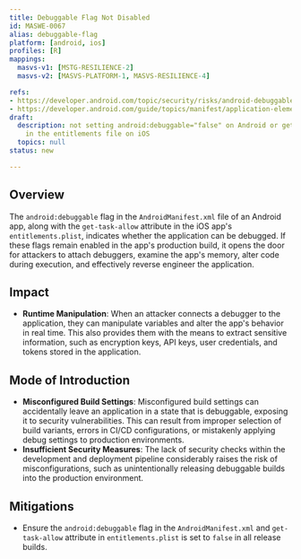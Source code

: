 ```yaml
---
title: Debuggable Flag Not Disabled
id: MASWE-0067
alias: debuggable-flag
platform: [android, ios]
profiles: [R]
mappings:
  masvs-v1: [MSTG-RESILIENCE-2]
  masvs-v2: [MASVS-PLATFORM-1, MASVS-RESILIENCE-4]

refs:
- https://developer.android.com/topic/security/risks/android-debuggable
- https://developer.android.com/guide/topics/manifest/application-element
draft:
  description: not setting android:debuggable="false" on Android or get-task-allow="true"
    in the entitlements file on iOS
  topics: null
status: new

---
```


## Overview

The `android:debuggable` flag in the `AndroidManifest.xml` file of an Android app, along with the `get-task-allow` attribute in the iOS app's `entitlements.plist`, indicates whether the application can be debugged. If these flags remain enabled in the app's production build, it opens the door for attackers to attach debuggers, examine the app's memory, alter code during execution, and effectively reverse engineer the application.

## Impact

- **Runtime Manipulation**: When an attacker connects a debugger to the application, they can manipulate variables and alter the app's behavior in real time. This also provides them with the means to extract sensitive information, such as encryption keys, API keys, user credentials, and tokens stored in the application.

## Mode of Introduction

- **Misconfigured Build Settings**: Misconfigured build settings can accidentally leave an application in a state that is debuggable, exposing it to security vulnerabilities. This can result from improper selection of build variants, errors in CI/CD configurations, or mistakenly applying debug settings to production environments.
- **Insufficient Security Measures**: The lack of security checks within the development and deployment pipeline considerably raises the risk of misconfigurations, such as unintentionally releasing debuggable builds into the production environment.

## Mitigations

- Ensure the `android:debuggable` flag in the `AndroidManifest.xml` and `get-task-allow` attribute in `entitlements.plist` is set to `false` in all release builds.
